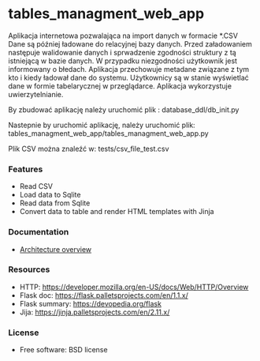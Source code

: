 # tables_managment_web_app

Aplikacja internetowa pozwalająca na import danych w formacie *.CSV
Dane są później ładowane do relacyjnej bazy danych.
Przed załadowaniem następuje walidowanie danych i sprwadzenie zgodności
struktury z tą istniejącą w bazie danych. W przypadku niezgodności użytkownik jest informowany o błedach.
Aplikacja przechowuje metadane związane z tym kto i kiedy ładował dane do systemu.
Użytkownicy są w stanie wyświetlać dane w formie
tabelarycznej w przeglądarce. Aplikacja wykorzystuje uwierzytelnianie.

By zbudować aplikację należy uruchomić plik :
database_ddl/db_init.py

Nastepnie by uruchomić aplikację, należy uruchomić plik:
tables_managment_web_app/tables_managment_web_app.py

Plik CSV można znaleźć w:
tests/csv_file_test.csv

### Features

* Read CSV
* Load data to Sqlite
* Read data from Sqlite
* Convert data to table and render HTML templates with Jinja

### Documentation

* [Architecture overview](https://github.com/cruky/tables_managment_web_app/tree/master/docs/architecture)

### Resources

* HTTP: <https://developer.mozilla.org/en-US/docs/Web/HTTP/Overview>
* Flask doc: <https://flask.palletsprojects.com/en/1.1.x/>
* Flask summary: <https://devopedia.org/flask>
* Jija: <https://jinja.palletsprojects.com/en/2.11.x/>

### License

* Free software: BSD license
